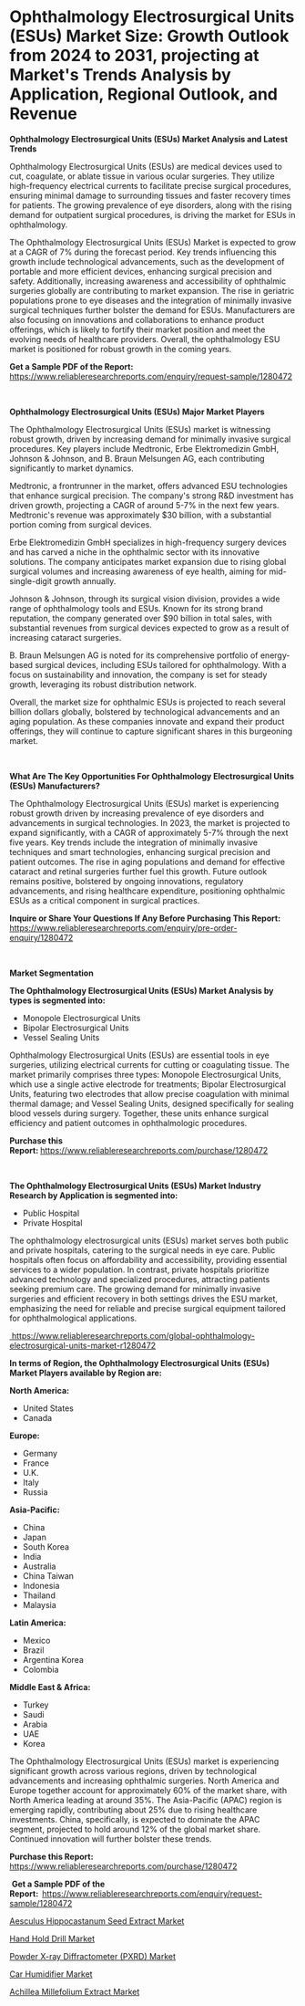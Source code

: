 <p><h1>Ophthalmology Electrosurgical Units (ESUs) Market Size: Growth Outlook from 2024 to 2031, projecting at Market's Trends Analysis by Application, Regional Outlook, and Revenue</h1></p><p><strong>Ophthalmology Electrosurgical Units (ESUs) Market Analysis and Latest Trends</strong></p>
<p><p>Ophthalmology Electrosurgical Units (ESUs) are medical devices used to cut, coagulate, or ablate tissue in various ocular surgeries. They utilize high-frequency electrical currents to facilitate precise surgical procedures, ensuring minimal damage to surrounding tissues and faster recovery times for patients. The growing prevalence of eye disorders, along with the rising demand for outpatient surgical procedures, is driving the market for ESUs in ophthalmology.</p><p>The Ophthalmology Electrosurgical Units (ESUs) Market is expected to grow at a CAGR of 7% during the forecast period. Key trends influencing this growth include technological advancements, such as the development of portable and more efficient devices, enhancing surgical precision and safety. Additionally, increasing awareness and accessibility of ophthalmic surgeries globally are contributing to market expansion. The rise in geriatric populations prone to eye diseases and the integration of minimally invasive surgical techniques further bolster the demand for ESUs. Manufacturers are also focusing on innovations and collaborations to enhance product offerings, which is likely to fortify their market position and meet the evolving needs of healthcare providers. Overall, the ophthalmology ESU market is positioned for robust growth in the coming years.</p></p>
<p><strong>Get a Sample PDF of the Report:&nbsp;</strong> <a href="https://www.reliableresearchreports.com/enquiry/request-sample/1280472?utm_campaign=33&utm_medium=2&utm_source=Github&utm_content=ia&utm_term=10122024&utm_id=ophthalmology-electrosurgical-units-esus">https://www.reliableresearchreports.com/enquiry/request-sample/1280472</a></p>
<p>&nbsp;</p>
<p><strong>Ophthalmology Electrosurgical Units (ESUs) Major Market Players</strong></p>
<p><p>The Ophthalmology Electrosurgical Units (ESUs) market is witnessing robust growth, driven by increasing demand for minimally invasive surgical procedures. Key players include Medtronic, Erbe Elektromedizin GmbH, Johnson & Johnson, and B. Braun Melsungen AG, each contributing significantly to market dynamics.</p><p>Medtronic, a frontrunner in the market, offers advanced ESU technologies that enhance surgical precision. The company's strong R&D investment has driven growth, projecting a CAGR of around 5-7% in the next few years. Medtronic's revenue was approximately $30 billion, with a substantial portion coming from surgical devices.</p><p>Erbe Elektromedizin GmbH specializes in high-frequency surgery devices and has carved a niche in the ophthalmic sector with its innovative solutions. The company anticipates market expansion due to rising global surgical volumes and increasing awareness of eye health, aiming for mid-single-digit growth annually.</p><p>Johnson & Johnson, through its surgical vision division, provides a wide range of ophthalmology tools and ESUs. Known for its strong brand reputation, the company generated over $90 billion in total sales, with substantial revenues from surgical devices expected to grow as a result of increasing cataract surgeries.</p><p>B. Braun Melsungen AG is noted for its comprehensive portfolio of energy-based surgical devices, including ESUs tailored for ophthalmology. With a focus on sustainability and innovation, the company is set for steady growth, leveraging its robust distribution network.</p><p>Overall, the market size for ophthalmic ESUs is projected to reach several billion dollars globally, bolstered by technological advancements and an aging population. As these companies innovate and expand their product offerings, they will continue to capture significant shares in this burgeoning market.</p></p>
<p>&nbsp;</p>
<p><strong>What Are The Key Opportunities For Ophthalmology Electrosurgical Units (ESUs) Manufacturers?</strong></p>
<p><p>The Ophthalmology Electrosurgical Units (ESUs) market is experiencing robust growth driven by increasing prevalence of eye disorders and advancements in surgical technologies. In 2023, the market is projected to expand significantly, with a CAGR of approximately 5-7% through the next five years. Key trends include the integration of minimally invasive techniques and smart technologies, enhancing surgical precision and patient outcomes. The rise in aging populations and demand for effective cataract and retinal surgeries further fuel this growth. Future outlook remains positive, bolstered by ongoing innovations, regulatory advancements, and rising healthcare expenditure, positioning ophthalmic ESUs as a critical component in surgical practices.</p></p>
<p><strong>Inquire or Share Your Questions If Any Before Purchasing This Report:</strong> <a href="https://www.reliableresearchreports.com/enquiry/pre-order-enquiry/1280472?utm_campaign=33&utm_medium=2&utm_source=Github&utm_content=ia&utm_term=10122024&utm_id=ophthalmology-electrosurgical-units-esus">https://www.reliableresearchreports.com/enquiry/pre-order-enquiry/1280472</a></p>
<p>&nbsp;</p>
<p><strong>Market Segmentation</strong></p>
<p><strong>The Ophthalmology Electrosurgical Units (ESUs) Market Analysis by types is segmented into:</strong></p>
<p><ul><li>Monopole Electrosurgical Units</li><li>Bipolar Electrosurgical Units</li><li>Vessel Sealing Units</li></ul></p>
<p><p>Ophthalmology Electrosurgical Units (ESUs) are essential tools in eye surgeries, utilizing electrical currents for cutting or coagulating tissue. The market primarily comprises three types: Monopole Electrosurgical Units, which use a single active electrode for treatments; Bipolar Electrosurgical Units, featuring two electrodes that allow precise coagulation with minimal thermal damage; and Vessel Sealing Units, designed specifically for sealing blood vessels during surgery. Together, these units enhance surgical efficiency and patient outcomes in ophthalmologic procedures.</p></p>
<p><strong>Purchase this Report:&nbsp;</strong><a href="https://www.reliableresearchreports.com/purchase/1280472?utm_campaign=33&utm_medium=2&utm_source=Github&utm_content=ia&utm_term=10122024&utm_id=ophthalmology-electrosurgical-units-esus">https://www.reliableresearchreports.com/purchase/1280472</a></p>
<p>&nbsp;</p>
<p><strong>The Ophthalmology Electrosurgical Units (ESUs) Market Industry Research by Application is segmented into:</strong></p>
<p><ul><li>Public Hospital</li><li>Private Hospital</li></ul></p>
<p><p>The ophthalmology electrosurgical units (ESUs) market serves both public and private hospitals, catering to the surgical needs in eye care. Public hospitals often focus on affordability and accessibility, providing essential services to a wider population. In contrast, private hospitals prioritize advanced technology and specialized procedures, attracting patients seeking premium care. The growing demand for minimally invasive surgeries and efficient recovery in both settings drives the ESU market, emphasizing the need for reliable and precise surgical equipment tailored for ophthalmological applications.</p></p>
<p><a href="https://www.reliableresearchreports.com/global-ophthalmology-electrosurgical-units-market-r1280472?utm_campaign=33&utm_medium=2&utm_source=Github&utm_content=ia&utm_term=10122024&utm_id=ophthalmology-electrosurgical-units-esus">&nbsp;https://www.reliableresearchreports.com/global-ophthalmology-electrosurgical-units-market-r1280472</a></p>
<p><strong>In terms of Region, the Ophthalmology Electrosurgical Units (ESUs) Market Players available by Region are:</strong></p>
<p>
    <p> <strong> North America: </strong>
        <ul>
            <li>United States</li>
            <li>Canada</li>
        </ul>
        </p> 
    <p> <strong> Europe: </strong>
        <ul>
            <li>Germany</li>
            <li>France</li>
            <li>U.K.</li>
            <li>Italy</li>
            <li>Russia</li>
        </ul>
        </p> 
    <p> <strong> Asia-Pacific: </strong>
        <ul>
            <li>China</li>
            <li>Japan</li>
            <li>South Korea</li>
            <li>India</li>
            <li>Australia</li>
            <li>China Taiwan</li>
            <li>Indonesia</li>
            <li>Thailand</li>
            <li>Malaysia</li>
        </ul>
        </p> 
    <p> <strong> Latin America: </strong>
        <ul>
            <li>Mexico</li>
            <li>Brazil</li>
            <li>Argentina Korea</li>
            <li>Colombia</li>
        </ul>
        </p> 
    <p> <strong> Middle East & Africa: </strong>
        <ul>
            <li>Turkey</li>
            <li>Saudi</li>
            <li>Arabia</li>
            <li>UAE</li>
            <li>Korea</li>
        </ul>
    </p>
    </p>
<p><p>The Ophthalmology Electrosurgical Units (ESUs) market is experiencing significant growth across various regions, driven by technological advancements and increasing ophthalmic surgeries. North America and Europe together account for approximately 60% of the market share, with North America leading at around 35%. The Asia-Pacific (APAC) region is emerging rapidly, contributing about 25% due to rising healthcare investments. China, specifically, is expected to dominate the APAC segment, projected to hold around 12% of the global market share. Continued innovation will further bolster these trends.</p></p>
<p><strong>Purchase this Report: </strong><a href="https://www.reliableresearchreports.com/purchase/1280472?utm_campaign=33&utm_medium=2&utm_source=Github&utm_content=ia&utm_term=10122024&utm_id=ophthalmology-electrosurgical-units-esus">https://www.reliableresearchreports.com/purchase/1280472</a></p>
<p>&nbsp;<strong>Get a Sample PDF of the Report:&nbsp;&nbsp;</strong><a href="https://www.reliableresearchreports.com/enquiry/request-sample/1280472?utm_campaign=33&utm_medium=2&utm_source=Github&utm_content=ia&utm_term=10122024&utm_id=ophthalmology-electrosurgical-units-esus">https://www.reliableresearchreports.com/enquiry/request-sample/1280472</a></p>
<p><strong></strong></p>
<p><p><a href="https://www.linkedin.com/pulse/c-hannibex-sqmmf?utm_campaign=33&utm_medium=2&utm_source=Github&utm_content=ia&utm_term=10122024&utm_id=ophthalmology-electrosurgical-units-esus">Aesculus Hippocastanum Seed Extract Market</a></p><p><a href="https://github.com/flnordan65e0/Market-Research-Report-List-1/blob/main/hand-hold-drill-market.md?utm_campaign=33&utm_medium=2&utm_source=Github&utm_content=ia&utm_term=10122024&utm_id=ophthalmology-electrosurgical-units-esus">Hand Hold Drill Market</a></p><p><a href="https://github.com/lindaopodray/Market-Research-Report-List-1/blob/main/powder-x-ray-diffractometer-pxrd-market.md?utm_campaign=33&utm_medium=2&utm_source=Github&utm_content=ia&utm_term=10122024&utm_id=ophthalmology-electrosurgical-units-esus">Powder X-ray Diffractometer (PXRD) Market</a></p><p><a href="https://www.linkedin.com/pulse/c-hannibex-sqmmf?utm_campaign=33&utm_medium=2&utm_source=Github&utm_content=ia&utm_term=10122024&utm_id=ophthalmology-electrosurgical-units-esus">Car Humidifier Market</a></p><p><a href="https://www.linkedin.com/pulse/c-hannibex-sqmmf?utm_campaign=33&utm_medium=2&utm_source=Github&utm_content=ia&utm_term=10122024&utm_id=ophthalmology-electrosurgical-units-esus">Achillea Millefolium Extract Market</a></p></p>